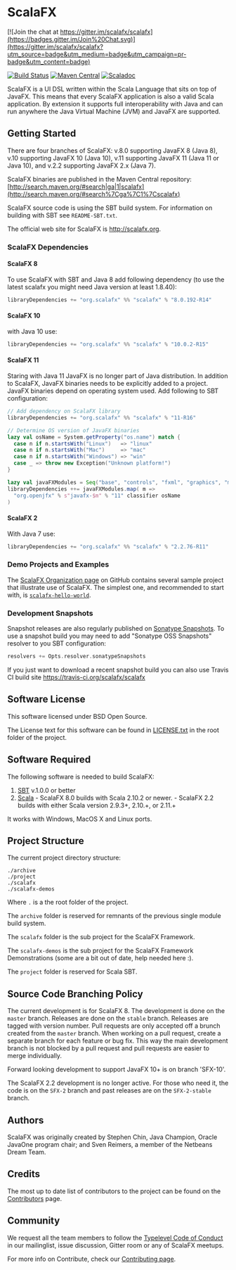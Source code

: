 # ScalaFX
[![Join the chat at https://gitter.im/scalafx/scalafx](https://badges.gitter.im/Join%20Chat.svg)](https://gitter.im/scalafx/scalafx?utm_source=badge&utm_medium=badge&utm_campaign=pr-badge&utm_content=badge)

[![Build Status](https://travis-ci.org/scalafx/scalafx.svg?branch=master)](https://travis-ci.org/scalafx/scalafx)   [![Maven Central](https://maven-badges.herokuapp.com/maven-central/org.scalafx/scalafx_2.11/badge.svg)](https://maven-badges.herokuapp.com/maven-central/org.scalafx/scalafx_2.11) [![Scaladoc](http://javadoc-badge.appspot.com/org.scalafx/scalafx_2.11.svg?label=scaladoc)](http://javadoc-badge.appspot.com/org.scalafx/scalafx_2.11)

ScalaFX is a UI DSL written within the Scala Language that sits on top of JavaFX.
This means that every ScalaFX application is also a valid Scala application.
By extension it supports full interoperability with Java and can run anywhere the Java Virtual Machine (JVM) and JavaFX
are supported.


## Getting Started

There are four branches of ScalaFX: v.8.0 supporting JavaFX 8 (Java 8), v.10 supporting JavaFX 10 (Java 10), v.11 supporting JavaFX 11 (Java 11 or Java 10), and v.2.2 supporting JavaFX 2.x (Java 7).

ScalaFX binaries are published in the Maven Central repository:
[http://search.maven.org/#search|ga|1|scalafx](http://search.maven.org/#search%7Cga%7C1%7Cscalafx)

ScalaFX source code is using the SBT build system.
For information on building with SBT see `README-SBT.txt`.

The official web site for ScalaFX is http://scalafx.org.

### ScalaFX Dependencies

#### ScalaFX 8
To use ScalaFX with SBT and Java 8 add following dependency (to use
the latest scalafx you might need Java version at least 1.8.40):

```scala
libraryDependencies += "org.scalafx" %% "scalafx" % "8.0.192-R14"
```

#### ScalaFX 10

with Java 10 use:
```scala
libraryDependencies += "org.scalafx" %% "scalafx" % "10.0.2-R15"
```

#### ScalaFX 11

Staring with Java 11 JavaFX is no longer part of Java distribution.
In addition to ScalaFX, JavaFX binaries needs to be explicitly added to a project.
JavaFX binaries depend on operating system used.
Add following to SBT configuration:
```scala
// Add dependency on ScalaFX library
libraryDependencies += "org.scalafx" %% "scalafx" % "11-R16"

// Determine OS version of JavaFX binaries
lazy val osName = System.getProperty("os.name") match {
  case n if n.startsWith("Linux")   => "linux"
  case n if n.startsWith("Mac")     => "mac"
  case n if n.startsWith("Windows") => "win"
  case _ => throw new Exception("Unknown platform!")
}

lazy val javaFXModules = Seq("base", "controls", "fxml", "graphics", "media", "swing", "web")
libraryDependencies ++= javaFXModules.map( m =>
  "org.openjfx" % s"javafx-$m" % "11" classifier osName
)
```

#### ScalaFX 2

With Java 7 use:

```scala
libraryDependencies += "org.scalafx" %% "scalafx" % "2.2.76-R11"
```


### Demo Projects and Examples

The [ScalaFX Organization page](https://github.com/scalafx) on GitHub contains several sample
project that illustrate use of ScalaFX.
The simplest one, and recommended to start with, is [`scalafx-hello-world`](https://github.com/scalafx/scalafx-hello-world).

### Development Snapshots

Snapshot releases are also regularly published on [Sonatype Snapshots](https://oss.sonatype.org/content/repositories/snapshots/org/scalafx/). To use a snapshot
build you may need to add "Sonatype OSS Snapshots" resolver to you SBT
configuration:

```scala
resolvers += Opts.resolver.sonatypeSnapshots
```

If you just want to download a recent snapshot build you can also use Travis CI build site
https://travis-ci.org/scalafx/scalafx


## Software License

This software licensed under BSD Open Source.

The License text for this software can be found in [LICENSE.txt](LICENSE.txt) in the root
folder of the project.


## Software Required

The following software is needed to build ScalaFX:

  1. [SBT](http://www.scala-sbt.org/) v.1.0.0 or better
  2. [Scala](http://www.scala.org/)
    - ScalaFX 8.0 builds with Scala 2.10.2 or newer.
    - ScalaFX 2.2 builds with either Scala version 2.9.3+, 2.10.+, or 2.11.+

It works with Windows, MacOS X and Linux ports.


## Project Structure

The current project directory structure:

    ./archive
    ./project
    ./scalafx
    ./scalafx-demos

Where `.` is a the root folder of the project.

The `archive` folder is reserved for remnants of the previous single module
build system.

The `scalafx` folder is the sub project for the ScalaFX Framework.

The `scalafx-demos` is the sub project for the ScalaFX Framework Demonstrations (some are a bit out of date, help needed here :).

The `project` folder is reserved for Scala SBT.


## Source Code Branching Policy

The current development is for ScalaFX 8.
The development is done on the `master` branch.
Releases are done on the `stable` branch.
Releases are tagged with version number.
Pull requests are only accepted off a brunch created from the `master` branch.
When working on a pull request, create a separate branch for each feature or bug fix.
This way the main development branch is not blocked by a pull request and pull requests are easier to merge individually.

Forward looking development to support JavaFX 10+ is on branch 'SFX-10'.


The ScalaFX 2.2 development is no longer active.
For those who need it, the code is on the `SFX-2` branch and past releases are on the `SFX-2-stable` branch.


## Authors

ScalaFX was originally created by Stephen Chin, Java Champion, Oracle JavaOne
program chair; and Sven Reimers, a member of the Netbeans Dream Team.


## Credits

The most up to date list of contributors to the project can be found on the [Contributors](https://github.com/scalafx/scalafx/graphs/contributors) page.


## Community
We request all the team members to follow the [Typelevel Code of Conduct](http://typelevel.org/conduct.html) in our mailinglist, issue discussion, Gitter room or any of ScalaFX meetups.

For more info on Contribute, check our [Contributing page](http://http://www.scalafx.org/docs/contributing/).

